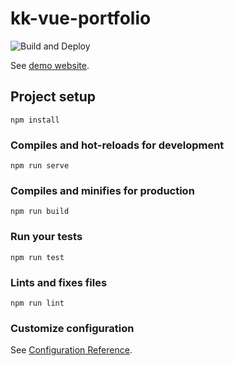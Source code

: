 # kk-vue-portfolio

![Build and Deploy](https://github.com/kiyanooshkh/kk-vue-portfolio/workflows/Build%20and%20Deploy/badge.svg)

See [demo website](https://kk-portfolio.firebaseapp.com).

## Project setup
```
npm install
```

### Compiles and hot-reloads for development
```
npm run serve
```

### Compiles and minifies for production
```
npm run build
```

### Run your tests
```
npm run test
```

### Lints and fixes files
```
npm run lint
```

### Customize configuration
See [Configuration Reference](https://cli.vuejs.org/config/).

